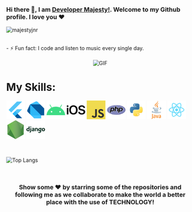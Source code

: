 ### Hi there 👋, I am [Developer Majesty!](https://developer-majesty.herokuapp.com). Welcome to my Github profile. I love you  ❤️ 

<!--
**majestyjnr/majestyjnr** is a ✨ _special_ ✨ repository because its `README.md` (this file) appears on your GitHub profile.

Here are some ideas to get you started::
-->

<p align="left"> <img src="https://komarev.com/ghpvc/?username=majestyjnr&label=Views&color=blue&style=plastic" alt="majestyjnr" /> </p>

<br/>
<!--- 😄 Pronouns: ... --->
- ⚡ Fun fact: I code and listen to music every single day.
<br/>

<br/>
<div align="center"><img alt="GIF" src="https://media.giphy.com/media/iIqmM5tTjmpOB9mpbn/giphy.gif"/></div>

**<h1>My Skills:</h1>**  

<code><img height="50" src="https://raw.githubusercontent.com/github/explore/80688e429a7d4ef2fca1e82350fe8e3517d3494d/topics/flutter/flutter.png"></code>
<code><img height="50" src="https://raw.githubusercontent.com/github/explore/80688e429a7d4ef2fca1e82350fe8e3517d3494d/topics/dart/dart.png"></code>
<code><img height="50" src="https://raw.githubusercontent.com/github/explore/80688e429a7d4ef2fca1e82350fe8e3517d3494d/topics/android/android.png"></code>
<code><img height="50" src="https://raw.githubusercontent.com/github/explore/80688e429a7d4ef2fca1e82350fe8e3517d3494d/topics/ios/ios.png"></code>
<code><img height="50" src="https://raw.githubusercontent.com/github/explore/80688e429a7d4ef2fca1e82350fe8e3517d3494d/topics/javascript/javascript.png"></code>
<code><img height="50" src="https://raw.githubusercontent.com/github/explore/80688e429a7d4ef2fca1e82350fe8e3517d3494d/topics/php/php.png"></code>
<code><img height="50" src="https://raw.githubusercontent.com/github/explore/80688e429a7d4ef2fca1e82350fe8e3517d3494d/topics/python/python.png"></code>
<code><img height="50" src="https://raw.githubusercontent.com/github/explore/80688e429a7d4ef2fca1e82350fe8e3517d3494d/topics/java/java.png"></code>
<code><img height="50" src="https://raw.githubusercontent.com/github/explore/80688e429a7d4ef2fca1e82350fe8e3517d3494d/topics/react/react.png"></code>
<code><img height="50" src="https://raw.githubusercontent.com/github/explore/80688e429a7d4ef2fca1e82350fe8e3517d3494d/topics/nodejs/nodejs.png"></code>
<code><img height="50" src="https://raw.githubusercontent.com/github/explore/80688e429a7d4ef2fca1e82350fe8e3517d3494d/topics/django/django.png"></code>

<br/>

![Top Langs](https://github-readme-stats.vercel.app/api/top-langs/?username=majestyjnr)


<br/>

<div align="center">

### Show some  ❤️  by starring some of the repositories and following me as we collaborate to make the world a better place with the use of TECHNOLOGY!

</div>
